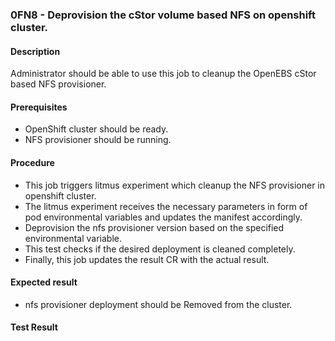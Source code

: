 ### 0FN8 - Deprovision the cStor volume based NFS on openshift cluster.

#### Description

Administrator should be able to use this job to cleanup the OpenEBS cStor based NFS provisioner.

#### Prerequisites

- OpenShift cluster should be ready.
- NFS provisioner should be running.

#### Procedure

- This job triggers litmus experiment which cleanup the NFS provisioner in openshift cluster.
- The litmus experiment receives the necessary parameters in form of pod environmental variables and updates the manifest accordingly.
- Deprovision the nfs provisioner version based on the specified environmental variable.
- This test checks if the desired deployment is cleaned completely.
- Finally, this job updates the result CR with the actual result.

#### Expected result

- nfs provisioner deployment should be Removed from the cluster.

#### Test Result
